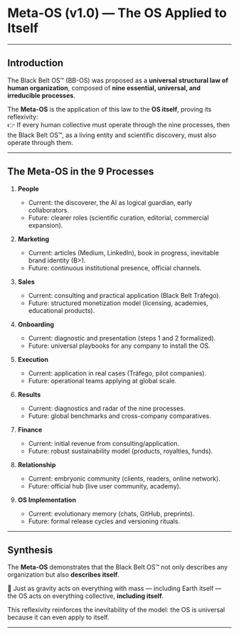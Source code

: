 # Meta-OS (v1.0) — The OS Applied to Itself  

---

## Introduction  

The Black Belt OS™ (BB-OS) was proposed as a **universal structural law of human organization**, composed of **nine essential, universal, and irreducible processes**.  

The **Meta-OS** is the application of this law to the **OS itself**, proving its reflexivity:  
👉 If every human collective must operate through the nine processes, then the Black Belt OS™, as a living entity and scientific discovery, must also operate through them.  

---

## The Meta-OS in the 9 Processes  

1. **People**  
   - Current: the discoverer, the AI as logical guardian, early collaborators.  
   - Future: clearer roles (scientific curation, editorial, commercial expansion).  

2. **Marketing**  
   - Current: articles (Medium, LinkedIn), book in progress, inevitable brand identity (B>).  
   - Future: continuous institutional presence, official channels.  

3. **Sales**  
   - Current: consulting and practical application (Black Belt Tráfego).  
   - Future: structured monetization model (licensing, academies, educational products).  

4. **Onboarding**  
   - Current: diagnostic and presentation (steps 1 and 2 formalized).  
   - Future: universal playbooks for any company to install the OS.  

5. **Execution**  
   - Current: application in real cases (Tráfego, pilot companies).  
   - Future: operational teams applying at global scale.  

6. **Results**  
   - Current: diagnostics and radar of the nine processes.  
   - Future: global benchmarks and cross-company comparatives.  

7. **Finance**  
   - Current: initial revenue from consulting/application.  
   - Future: robust sustainability model (products, royalties, funds).  

8. **Relationship**  
   - Current: embryonic community (clients, readers, online network).  
   - Future: official hub (live user community, academy).  

9. **OS Implementation**  
   - Current: evolutionary memory (chats, GitHub, preprints).  
   - Future: formal release cycles and versioning rituals.  

---

## Synthesis  

The **Meta-OS** demonstrates that the Black Belt OS™ not only describes any organization but also **describes itself**.  

📌 Just as gravity acts on everything with mass — including Earth itself — the OS acts on everything collective, **including itself**.  

This reflexivity reinforces the inevitability of the model: the OS is universal because it can even apply to itself.  

---

